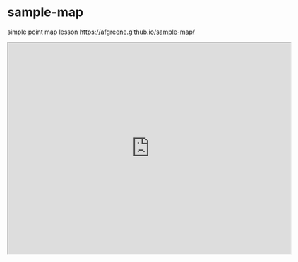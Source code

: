 # sample-map
simple point map lesson
https://afgreene.github.io/sample-map/
<iframe src="https://www.google.com/maps/d/embed?mid=1Mzv-0I_wsQps9H9Vx-_AqgsOPZo" width="640" height="480"></iframe>
